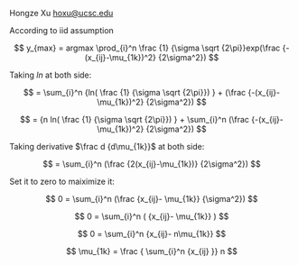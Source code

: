 Hongze Xu
hoxu@ucsc.edu

According to iid assumption

$$
y_{max} = argmax \prod_{i}^n \frac {1} {\sigma \sqrt {2\pi}}exp(\frac {-(x_{ij}-\mu_{1k})^2} {2\sigma^2}) 
$$

Taking $ln$ at both side:

$$
= \sum_{i}^n {ln( \frac {1} {\sigma \sqrt {2\pi}}) } + (\frac {-(x_{ij}-\mu_{1k})^2} {2\sigma^2})
$$

$$
= {n ln( \frac {1} {\sigma \sqrt {2\pi}}) } + \sum_{i}^n (\frac {-(x_{ij}-\mu_{1k})^2} {2\sigma^2})
$$

Taking derivative $\frac d {d\mu_{1k}}$ at both side:

$$
= \sum_{i}^n (\frac {2(x_{ij}-\mu_{1k})} {2\sigma^2})
$$

Set it to zero to maiximize it:

$$
0 = \sum_{i}^n (\frac {x_{ij}-  \mu_{1k}} {\sigma^2})
$$

$$
0 = \sum_{i}^n ( {x_{ij}-  \mu_{1k}} )
$$

$$
0 = \sum_{i}^n  {x_{ij}-  n\mu_{1k}} 
$$

$$
\mu_{1k} = \frac { \sum_{i}^n  {x_{ij} }} n
$$
